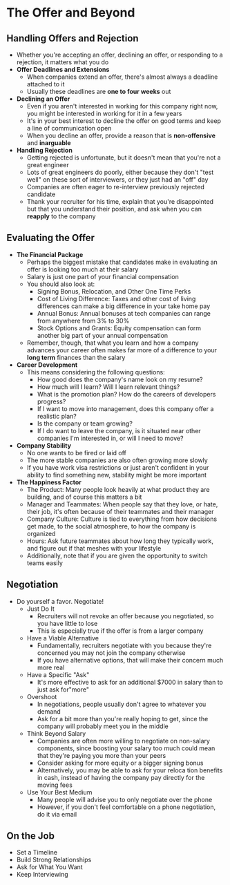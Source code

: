 # The Offer and Beyond

## Handling Offers and Rejection

* Whether you're accepting an offer, declining an offer, or responding to a rejection, it matters what you do
* **Offer Deadlines and Extensions**
  * When companies extend an offer, there's almost always a deadline attached to it
  * Usually these deadlines are **one to four weeks** out
* **Declining an Offer**
  * Even if you aren't interested in working for this company right now, you might be interested in working for it in a few years
  * It's in your best interest to decline the offer on good terms and keep a line of communication open
  * When you decline an offer, provide a reason that is **non-offensive** and **inarguable**
* **Handling Rejection**
  * Getting rejected is unfortunate, but it doesn't mean that you're not a great engineer
  * Lots of great engineers do poorly, either because they don't "test well" on these sort of interviewers, or they just had an "off" day
  * Companies are often eager to re-interview previously rejected candidate
  * Thank your recruiter for his time, explain that you're disappointed but that you understand their position, and ask when you can **reapply** to the company

## Evaluating the Offer

* **The Financial Package**
  * Perhaps the biggest mistake that candidates make in evaluating an offer is looking too much at their salary
  * Salary is just one part of your financial compensation
  * You should also look at:
    * Signing Bonus, Relocation, and Other One Time Perks
    * Cost of Living Difference: Taxes and other cost of living differences can make a big difference in your take­ home pay
    * Annual Bonus: Annual bonuses at tech companies can range from anywhere from 3% to 30%
    * Stock Options and Grants: Equity compensation can form another big part of your annual compensation
  * Remember, though, that what you learn and how a company advances your career often makes far more of a difference to your **long term** finances than the salary
* **Career Development**
  * This means considering the following questions:
    * How good does the company's name look on my resume?
    * How much will I learn? Will I learn relevant things?
    * What is the promotion plan? How do the careers of developers progress?
    * If I want to move into management, does this company offer a realistic plan?
    * Is the company or team growing?
    * If I do want to leave the company, is it situated near other companies I'm interested in, or will I need to move?
* **Company Stability**
  * No one wants to be fired or laid off
  * The more stable companies are also often growing more slowly
  * If you have work visa restrictions or just aren't confident in your ability to find something new, stability might be more important
* **The Happiness Factor**
  * The Product: Many people look heavily at what product they are building, and of course this matters a bit
  * Manager and Teammates: When people say that they love, or hate, their job, it's often because of their teammates and their manager
  * Company Culture: Culture is tied to everything from how decisions get made, to the social atmosphere, to how the company is organized
  * Hours: Ask future teammates about how long they typically work, and figure out if that meshes with your lifestyle
  * Additionally, note that if you are given the opportunity to switch teams easily

## Negotiation

* Do yourself a favor. Negotiate!
  * Just Do It
    * Recruiters will not revoke an offer because you negotiated, so you have little to lose
    * This is especially true if the offer is from a larger company
  * Have a Viable Alternative
    * Fundamentally, recruiters negotiate with you because they're concerned you may not join the company otherwise
    * If you have alternative options, that will make their concern much more real
  * Have a Specific "Ask"
    * It's more effective to ask for an additional $7000 in salary than to just ask for"more"
  * Overshoot
    *  In negotiations, people usually don't agree to whatever you demand
    * Ask for a bit more than you're really hoping to get, since the company will probably meet you in the middle
  * Think Beyond Salary
    * Companies are often more willing to negotiate on non-salary components, since boosting your salary too much could mean that they're paying you more than your peers
    * Consider asking for more equity or a bigger signing bonus
    * Alternatively, you may be able to ask for your reloca­ tion benefits in cash, instead of having the company pay directly for the moving fees
  * Use Your Best Medium
    * Many people will advise you to only negotiate over the phone
    * However, if you don't feel comfortable on a phone negotiation, do it via email

## On the Job

* Set a Timeline
* Build Strong Relationships
* Ask for What You Want
* Keep Interviewing
